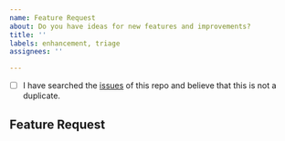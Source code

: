 ```yaml
---
name: Feature Request
about: Do you have ideas for new features and improvements?
title: ''
labels: enhancement, triage
assignees: ''

---
```


<!-- Checked checkbox should look like this: [x] -->
- [ ] I have searched the [issues](https://github.com/rszamszur/fastapi-mvc/issues) of this repo and believe that this is not a duplicate.

## Feature Request
<!-- Now feel free to write your idea for improvement. Thanks again 🙌 ❤️ -->
